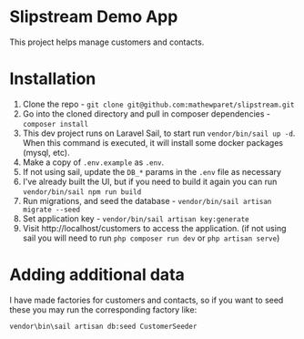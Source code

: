 # Slipstream Demo App

This project helps manage customers and contacts.

# Installation

1. Clone the repo - `git clone git@github.com:mathewparet/slipstream.git`
2. Go into the cloned directory and pull in composer dependencies - `composer install`
3. This dev project runs on Laravel Sail, to start run `vendor/bin/sail up -d`. When this command is executed, it will install some docker packages (mysql, etc).
4. Make a copy of `.env.example` as `.env`.
5. If not using sail, update the `DB_*` params in the `.env` file as necessary
6. I've already built the UI, but if you need to build it again you can run `vendor/bin/sail npm run build`
7. Run migrations, and seed the database - `vendor/bin/sail artisan migrate --seed`
9. Set application key - `vendor/bin/sail artisan key:generate`
8. Visit http://localhost/customers to access the application. (if not using sail you will need to run `php composer run dev` or `php artisan serve`)

# Adding additional data

I have made factories for customers and contacts, so if you want to seed these you may run the corresponding factory like:

`vendor\bin\sail artisan db:seed CustomerSeeder`

